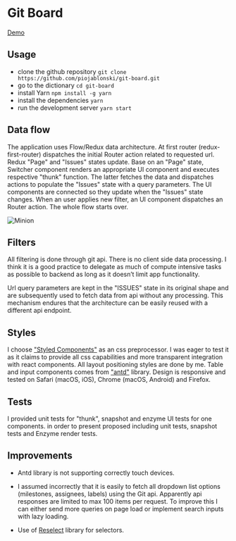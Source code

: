 # Git Board

[Demo](https://piojablonski.github.io/git-board)
## Usage

+ clone the github repository `git clone https://github.com/piojablonski/git-board.git`
+ go to the dictionary `cd git-board`
+ install Yarn `npm install -g yarn`
+ install the dependencies `yarn`
+ run the development server `yarn start`

## Data flow
The application uses Flow/Redux data architecture. At first router (redux-first-router) dispatches the initial Router action related to requested url. Redux "Page" and "Issues" states update. Base on an "Page" state, Switcher component renders an appropriate UI component and executes respective "thunk" function. The latter fetches the data and dispatches actions to populate the "Issues" state with a query parameters. The UI components are connected so they update when the "Issues" state changes. When an user applies new filter, an UI component dispatches an Router action. The whole flow starts over. 

![Minion](https://code2flow.com/3l0mSs.svg)

## Filters
All filtering is done through git api. There is no client side data processing. I think it is a good practice to delegate as much of compute intensive tasks as possible to backend as long as it doesn’t limit app functionality. 

Url query parameters are kept in the "ISSUES" state in its original shape and are subsequently used to fetch data from api without any processing. This mechanism endures that the architecture can be easily reused with a different api endpoint.
## Styles
I choose ["Styled Components"](https://www.styled-components.com/) as an css preprocessor. I was eager to test it as it claims to provide all css capabilities and more transparent integration with react components. All layout positioning styles are done by me. Table and input components comes from ["antd"](https://ant.design/) library. Design is responsive and tested on Safari (macOS, iOS), Chrome (macOS, Android) and Firefox. 

## Tests
I provided unit tests for "thunk", snapshot and enzyme UI tests for one components. in order to present proposed  including unit tests, snapshot tests and Enzyme render tests.

## Improvements
+ Antd library is not supporting correctly touch devices.

+ I assumed incorrectly that it is easily to fetch all dropdown list options (milestones, assignees, labels) using the Git api. Apparently api responses are limited to max 100 items per request. To improve this I can either send more queries on page load or implement search inputs with lazy loading. 

+ Use of [Reselect](https://github.com/reactjs/reselect) library for selectors.


